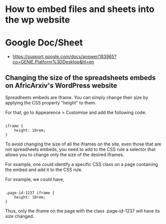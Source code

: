 # How to embed files and sheets into the wp website

# Google Doc/Sheet
- https://support.google.com/docs/answer/183965?co=GENIE.Platform%3DDesktop&hl=en

## Changing the size of the spreadsheets embeds on AfricArxiv's WordPress website

Spreadheets embeds are iframe.
You can simply change their size by applying the CSS property "height" to them.

For that, go to Appearence > Customise  and add the following code.

<code>
iframe {
    height: 10rem;
}
</code>


To avoid changing the size of all the iframes on the site, even those that are not spreadheets embeds, you need to add to the CSS rule a selector that allows you to change only the size of the desired iframes.

For example, one could identify a specific CSS class on a page containing the embed and add it to the CSS rule.

For example, we could have, 

<code>
.page-id-1237 iframe {
    height: 10rem;
}
</code>

Thus, only the iframe on the page with the class .page-id-1237 will have its size changed.


